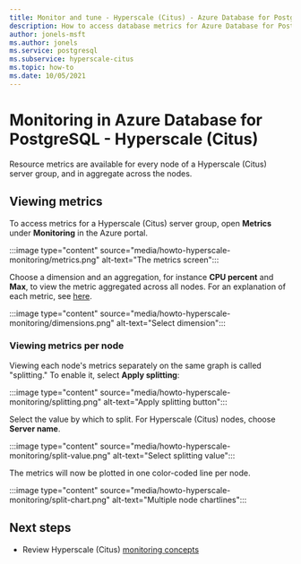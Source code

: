 ```yaml
---
title: Monitor and tune - Hyperscale (Citus) - Azure Database for PostgreSQL
description: How to access database metrics for Azure Database for PostgreSQL - Hyperscale (Citus)
author: jonels-msft
ms.author: jonels
ms.service: postgresql
ms.subservice: hyperscale-citus
ms.topic: how-to
ms.date: 10/05/2021
---
```


# Monitoring in Azure Database for PostgreSQL - Hyperscale (Citus)

Resource metrics are available for every node of a Hyperscale (Citus) server
group, and in aggregate across the nodes.

## Viewing metrics

To access metrics for a Hyperscale (Citus) server group, open **Metrics**
under **Monitoring** in the Azure portal.

:::image type="content" source="media/howto-hyperscale-monitoring/metrics.png" alt-text="The metrics screen":::

Choose a dimension and an aggregation, for instance **CPU percent** and
**Max**, to view the metric aggregated across all nodes. For an explanation of
each metric, see [here](concepts-hyperscale-monitoring.md#list-of-metrics).

:::image type="content" source="media/howto-hyperscale-monitoring/dimensions.png" alt-text="Select dimension":::

### Viewing metrics per node

Viewing each node's metrics separately on the same graph is called "splitting."
To enable it, select **Apply splitting**:

:::image type="content" source="media/howto-hyperscale-monitoring/splitting.png" alt-text="Apply splitting button":::

Select the value by which to split. For Hyperscale (Citus) nodes, choose **Server name**.

:::image type="content" source="media/howto-hyperscale-monitoring/split-value.png" alt-text="Select splitting value":::

The metrics will now be plotted in one color-coded line per node.

:::image type="content" source="media/howto-hyperscale-monitoring/split-chart.png" alt-text="Multiple node chartlines":::

## Next steps

* Review Hyperscale (Citus) [monitoring concepts](concepts-hyperscale-monitoring.md)

